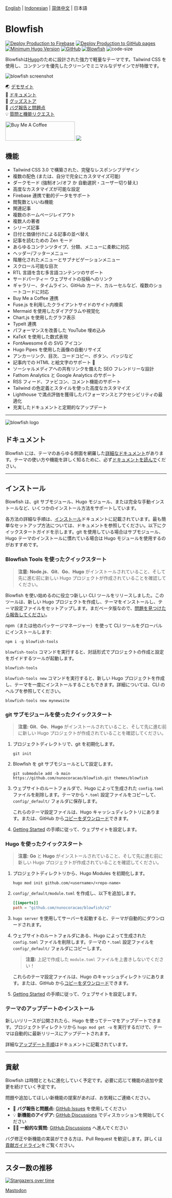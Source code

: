 [English](https://github.com/nunocoracao/blowfish/blob/main/README.md) | [Indonesian](https://github.com/nunocoracao/blowfish/blob/main/README.id.md) | [简体中文](https://github.com/nunocoracao/blowfish/blob/main/README.zh-cn.md) | 日本語
# Blowfish
[![Deploy Production to Firebase](https://github.com/nunocoracao/blowfish/actions/workflows/firebase-production.yml/badge.svg)](https://github.com/nunocoracao/blowfish/actions/workflows/firebase-production.yml)
[![Deploy Production to GitHub pages](https://github.com/nunocoracao/blowfish/actions/workflows/pages.yml/badge.svg)](https://github.com/nunocoracao/blowfish/actions/workflows/pages.yml)
[![Minimum Hugo Version](https://img.shields.io/static/v1?label=min-HUGO-version&message=0.87.0&color=blue&logo=hugo)](https://github.com/gohugoio/hugo/releases/tag/v0.87.0)
[![GitHub](https://img.shields.io/github/license/nunocoracao/blowfish)](https://github.com/nunocoracao/blowfish/blob/main/LICENSE)
[![Blowfish](https://img.shields.io/badge/Hugo--Themes-@Blowfish-blue)](https://themes.gohugo.io/themes/blowfish/)
![code-size](https://img.shields.io/github/languages/code-size/nunocoracao/blowfish)

Blowfishは[Hugo](https://gohugo.io)のために設計された強力で軽量なテーマです。Tailwind CSS を使用し、コンテンツを優先したクリーンでミニマルなデザインでが特徴です。

![blowfish screenshot](https://github.com/nunocoracao/blowfish/blob/main/images/screenshot.png?raw=true)


🌏 [デモサイト](https://blowfish.page/)  
📑 [ドキュメント](https://blowfish.page/docs/)  
💎 [グッズストア](http://tee.pub/lic/qwSlWVBL5zc)  
🐛 [バグ報告と問題点](https://github.com/nunocoracao/blowfish/issues)  
💡 [質問と機能リクエスト](https://github.com/nunocoracao/blowfish/discussions)



<a href="https://www.buymeacoffee.com/nunocoracao" target="_blank"><img src="https://cdn.buymeacoffee.com/buttons/v2/default-yellow.png" alt="Buy Me A Coffee" style="height: 60px !important;width: 217px !important;" ></a>
<a target="_blank" href="http://tee.pub/lic/qwSlWVBL5zc"><img class="nozoom" src="https://img.buymeacoffee.com/button-api/?text=Merch Store &emoji=💎&slug=nunocoracao&button_colour=5F7FFF&font_colour=ffffff&font_family=Lato&outline_colour=000000&coffee_colour=FFDD00" /></a>



## 機能

- Tailwind CSS 3.0 で構築された、完璧なレスポンシブデザイン
- 複数の配色 (または、自分で完全にカスタマイズ可能)
- ダークモード (強制オン/オフ か 自動選択・ユーザー切り替え)
- 高度なカスタマイズが可能な設定
- Firebase 連携で動的データをサポート
- 閲覧数といいね機能
- 関連記事
- 複数のホームページレイアウト
- 複数人の著者
- シリーズ記事
- 日付と価値付けによる記事の並べ替え
- 記事を読むための Zen モード
- あらゆるコンテンツタイプ、分類、メニューに柔軟に対応
- ヘッダー/フッターメニュー
- 階層化されたメニューとサブナビゲーションメニュー
- スクロール可能な目次
- RTL 言語を含む多言語コンテンツのサポート
- サードパーティー ウェブサイトの投稿へのリンク
- ギャラリー、タイムライン、GitHub カード、カルーセルなど、複数のショートコードに対応
- Buy Me a Coffee 連携
- Fuse.js を利用したクライアントサイドのサイト内検索
- Mermaid を使用したダイアグラムや視覚化
- Chart.js を使用したグラフ表示
- TypeIt 連携
- パフォーマンスを改善した YouTube 埋め込み
- KaTeX を使用した数式表現
- FontAwesome 6 の SVG アイコン
- Hugo Pipes を使用した画像の自動リサイズ
- アンカーリンク、目次、コードコピー、ボタン、バッジなど
- 記事内での HTML と絵文字のサポート 🎉
- ソーシャルメディアへの共有リンクを備えた SEO フレンドリーな設計
- Fathom Analytics と Google Analytics のサポート
- RSS フィード、ファビコン、コメント機能のサポート
- Tailwind の色定義とスタイルを使った高度なカスタマイズ
- Lighthouse で満点評価を獲得したパフォーマンスとアクセシビリティの最適化
- 充実したドキュメントと定期的なアップデート

---

![blowfish logo](https://github.com/nunocoracao/blowfish/blob/main/logo.png?raw=true)

## ドキュメント

Blowfish には、テーマのあらゆる側面を網羅した[詳細なドキュメント](https://blowfish.page/docs/)があります。テーマの使い方や機能を詳しく知るために、必ず[ドキュメントを読んで](https://blowfish.page/docs/)ください。

---

## インストール

Blowfish は、git サブモジュール、Hugo モジュール、または完全な手動インストールなど、いくつかのインストール方法をサポートしています。

各方法の詳細な手順は、[インストール](https://blowfish.page/docs/installation)ドキュメントに記載されています。最も簡単なセットアップ方法については、ドキュメントを参照してください。以下にクイックスタートガイドを示します。git を使用している場合はサブモジュール、Hugo テーマのインストールに慣れている場合は Hugo モジュールを使用するのがおすすめです。

### Blowfish Tools を使ったクイックスタート

> **注意:**  **Node.js**、**Git**、**Go**、**Hugo** がインストールされていること、そして先に進む前に新しい Hugo プロジェクトが作成されていることを確認してください。

Blowfish を使い始めるのに役立つ新しい CLI ツールをリリースしました。このツールは、新しい Hugo プロジェクトを作成し、テーマをインストールし、テーマ設定ファイルをセットアップします。まだベータ版なので、[問題を見つけたら報告してください](https://github.com/nunocoracao/blowfish-tools)。

npm（または他のパッケージマネージャー）を使って CLI ツールをグローバルにインストールします:
```shell
npm i -g blowfish-tools
```

`blowfish-tools` コマンドを実行すると、対話形式でプロジェクトの作成と設定をガイドするツールが起動します。
```shell
blowfish-tools
```

`blowfish-tools new` コマンドを実行すると、新しい Hugo プロジェクトを作成し、テーマを一度にインストールすることもできます。詳細については、CLI のヘルプを参照してください。
```shell
blowfish-tools new mynewsite
```

### git サブモジュールを使ったクイックスタート

> **注意:**  **Git**、**Go**、**Hugo** がインストールされていること、そして先に進む前に新しい Hugo プロジェクトが作成されていることを確認してください。

1. プロジェクトディレクトリで、git を初期化します。

   ```shell
   git init
   ```

2. Blowfish を git サブモジュールとして設定します。

   ```shell
   git submodule add -b main https://github.com/nunocoracao/blowfish.git themes/blowfish
   ```

3. ウェブサイトのルートフォルダで、Hugo によって生成された `config.toml` ファイルを削除します。テーマから `*.toml` 設定ファイルをコピーして、`config/_default/` フォルダに保存します。

   これらのテーマ設定ファイルは、Hugo キャッシュディレクトリにあります。または、GitHub から[コピーをダウンロード](https://github.com/nunocoracao/blowfish/releases/latest/download/config-default.zip)できます。

4. [Getting Started](https://blowfish.page/docs/getting-started/) の手順に従って、ウェブサイトを設定します。

### Hugo を使ったクイックスタート

> **注意:**  **Go** と **Hugo** がインストールされていること、そして先に進む前に新しい Hugo プロジェクトが作成されていることを確認してください。

1. プロジェクトディレクトリから、Hugo Modules を初期化します。

   ```shell
   hugo mod init github.com/<username>/<repo-name>
   ```

2. `config/_default/module.toml` を作成し、以下を追加します。

   ```toml
   [[imports]]
   path = "github.com/nunocoracao/blowfish/v2"
   ```

3. `hugo server` を使用してサーバーを起動すると、テーマが自動的にダウンロードされます。

4. ウェブサイトのルートフォルダにある、Hugo によって生成された `config.toml` ファイルを削除します。テーマの `*.toml` 設定ファイルを `config/_default/` フォルダにコピーします。

   > **注意:** 上記で作成した `module.toml` ファイルを上書きしないでください！

   これらのテーマ設定ファイルは、Hugo のキャッシュディレクトリにあります。または、GitHub から[コピーをダウンロード](https://github.com/nunocoracao/blowfish/releases/latest/download/config-default.zip)できます。

5. [Getting Started](https://blowfish.page/docs/getting-started/) の手順に従って、ウェブサイトを設定します。

### テーマのアップデートのインストール

新しいリリースが公開されたら、Hugo を使ってテーマをアップデートできます。プロジェクトディレクトリから `hugo mod get -u` を実行するだけで、テーマは自動的に最新リリースにアップデートされます。

詳細な[アップデート手順](https://blowfish.page/docs/installation/#installing-updates)はドキュメントに記載されています。

---

## 貢献

Blowfish は時間とともに進化していく予定です。必要に応じて機能の追加や変更を続けていく予定です。

問題や追加してほしい新機能の提案があれば、お気軽にご連絡ください。

- 🐛 **バグ報告と問題点:** [GitHub Issues](https://github.com/nunocoracao/blowfish/issues) を使用してください
- 💡 **新機能のアイデア:** [GitHub Discussions](https://github.com/nunocoracao/blowfish/discussions) でディスカッションを開始してください
- 🙋‍♀️ **一般的な質問:** [GitHub Discussions](https://github.com/nunocoracao/blowfish/discussions) へ進んでください

バグ修正や新機能の実装ができる方は、Pull Request を歓迎します。詳しくは[貢献ガイドライン](https://github.com/nunocoracao/blowfish/blob/main/CONTRIBUTING.md)をご覧ください。

---

## スター数の推移

[![Stargazers over time](https://starchart.cc/nunocoracao/blowfish.svg)](https://starchart.cc/nunocoracao/blowfish)

<a rel="me" href="https://masto.ai/@blowfish">Mastodon</a>
